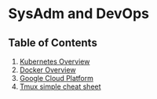 # SysAdm and DevOps

## Table of Contents

1. [Kubernetes Overview](tools/kubernetes/)
2. [Docker Overview](tools/docker)
3. [Google Cloud Platform](cloud/gcp/)
4. [Tmux simple cheat sheet](tmux-cheat-sheet.md)

